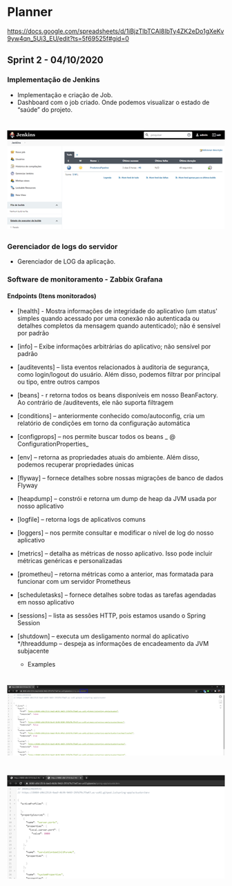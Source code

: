 # Planner
https://docs.google.com/spreadsheets/d/1iBjzTlbTCAl8IbTy4ZK2eDo1gXeKv9yw4qn_5Ui3_EU/edit?ts=5f69525f#gid=0

## Sprint 2 - 04/10/2020

### Implementação de Jenkins 
- Implementação e criação de Job.
- Dashboard com o job criado. Onde podemos visualizar o estado de “saúde” do projeto.

<h1 align="center">
    <img alt="Jenkins" src="/imagem/Jenkins/dashboard.png" />
</h1>

### Gerenciador de logs do servidor 
- Gerenciador de LOG da aplicação.

### Software de monitoramento - Zabbix Grafana
#### Endpoints (Itens monitorados)
- [health] - Mostra informações de integridade do aplicativo (um status' simples quando acessado por uma conexão não autenticada ou detalhes completos da mensagem quando autenticado); não é sensível por padrão
- [info] – Exibe informações arbitrárias do aplicativo; não sensível por padrão
- [auditevents] – lista eventos relacionados à auditoria de segurança, como login/logout do usuário. Além disso, podemos filtrar por principal ou tipo, entre outros campos
- [beans] - r retorna todos os beans disponíveis em nosso BeanFactory. Ao contrário de /auditevents, ele não suporta filtragem
- [conditions] – anteriormente conhecido como/autoconfig, cria um relatório de condições em torno da configuração automática
- [configprops] – nos permite buscar todos os beans _ @ ConfigurationProperties_
- [env] – retorna as propriedades atuais do ambiente. Além disso, podemos recuperar propriedades únicas
- [flyway] – fornece detalhes sobre nossas migrações de banco de dados Flyway
- [heapdump] – constrói e retorna um dump de heap da JVM usada por nosso aplicativo
- [logfile] – retorna logs de aplicativos comuns
- [loggers] – nos permite consultar e modificar o nível de log do nosso aplicativo
- [metrics] – detalha as métricas de nosso aplicativo. Isso pode incluir métricas genéricas e personalizadas
- [prometheu] – retorna métricas como a anterior, mas formatada para funcionar com um servidor Prometheus
- [scheduletasks] – fornece detalhes sobre todas as tarefas agendadas em nosso aplicativo
- [sessions] – lista as sessões HTTP, pois estamos usando o Spring Session
- [shutdown] – executa um desligamento normal do aplicativo */threaddump – despeja as informações de encadeamento da JVM subjacente

    - Examples

<h1 align="center">
    <img alt="Gobarber" src="/imagem/actuator.png" />
</h1>

<h1 align="center">
    <img alt="Gobarber" src="/imagem/env.png" />
</h1>



